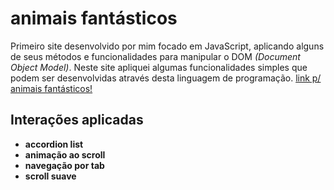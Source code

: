 # animais fantásticos
 
Primeiro site desenvolvido por mim focado em JavaScript, aplicando alguns de seus métodos e funcionalidades para manipular o DOM *(Document Object Model)*. Neste site apliquei algumas funcionalidades simples que podem ser desenvolvidas através desta linguagem de programação.
[link p/ animais fantásticos!](https://pedrohenriquesampaionovaes.github.io/animais-fantasticos/)
## Interações aplicadas
- **accordion list**
- **animação ao scroll**
- **navegação por tab** 
- **scroll suave**